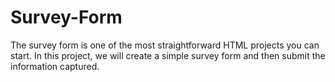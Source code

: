 # Survey-Form
The survey form is one of the most straightforward HTML projects you can start. In this project, we will create a simple survey form and then submit the information captured.
